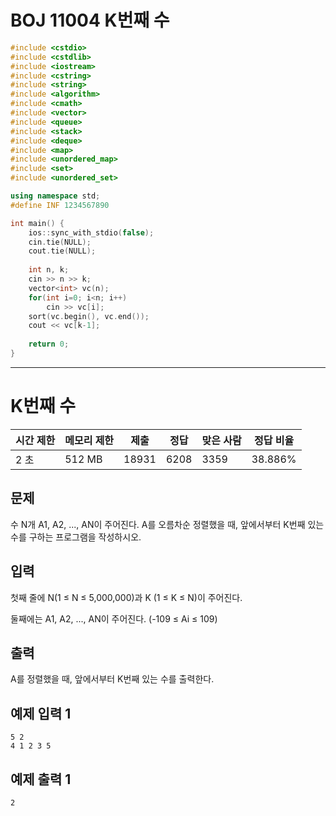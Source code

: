 # BOJ 11004 K번째 수

```c++
#include <cstdio>
#include <cstdlib>
#include <iostream>
#include <cstring>
#include <string>
#include <algorithm>
#include <cmath>
#include <vector>
#include <queue>
#include <stack>
#include <deque>
#include <map>
#include <unordered_map>
#include <set>
#include <unordered_set>

using namespace std;
#define INF 1234567890

int main() {
    ios::sync_with_stdio(false);
    cin.tie(NULL);
    cout.tie(NULL);
    
    int n, k;
    cin >> n >> k;
    vector<int> vc(n);
    for(int i=0; i<n; i++)
        cin >> vc[i];
    sort(vc.begin(), vc.end());
    cout << vc[k-1];
    
    return 0;
}


```



---



# K번째 수

| 시간 제한 | 메모리 제한 | 제출  | 정답 | 맞은 사람 | 정답 비율 |
| --------- | ----------- | ----- | ---- | --------- | --------- |
| 2 초      | 512 MB      | 18931 | 6208 | 3359      | 38.886%   |

## 문제

수 N개 A1, A2, ..., AN이 주어진다. A를 오름차순 정렬했을 때, 앞에서부터 K번째 있는 수를 구하는 프로그램을 작성하시오.

## 입력

첫째 줄에 N(1 ≤ N ≤ 5,000,000)과 K (1 ≤ K ≤ N)이 주어진다.

둘째에는 A1, A2, ..., AN이 주어진다. (-109 ≤ Ai ≤ 109)

## 출력

A를 정렬했을 때, 앞에서부터 K번째 있는 수를 출력한다.

## 예제 입력 1

```
5 2
4 1 2 3 5
```

## 예제 출력 1

```
2
```